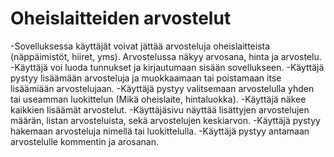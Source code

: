 # Oheislaitteiden arvostelut
-Sovelluksessa käyttäjät voivat jättää arvosteluja oheislaitteista (näppäimistöt, hiiret, yms). Arvostelussa näkyy arvosana, hinta ja arvostelu.
-Käyttäjä voi luoda tunnukset ja kirjautumaan sisään sovellukseen.
-Käyttäjä pystyy lisäämään arvosteluja ja muokkaamaan tai poistamaan itse lisäämiään arvostelujaan.
-Käyttäjä pystyy valitsemaan arvostelulla yhden tai useamman luokittelun (Mikä oheislaite, hintaluokka).
-Käyttäjä näkee kaikkien lisäämät arvostelut.
-Käyttäjäsivu näyttää lisättyjen arvostelujen määrän, listan arvosteluista, sekä arvostelujen keskiarvon.
-Käyttäjä pystyy hakemaan arvosteluja nimellä tai luokittelulla.
-Käyttäjä pystyy antamaan arvostelulle kommentin ja arosanan.
